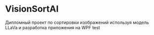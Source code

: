 # VisionSortAI
Дипломный проект по сортировки изображений используя модель LLaVa и разработка приложения на WPF 
test
